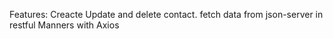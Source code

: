 Features:
Creacte Update and delete contact.
fetch data from json-server in restful Manners with Axios  

